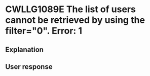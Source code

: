 # CWLLG1089E The list of users cannot be retrieved by using the filter="0".  Error: 1

## Explanation

## User response